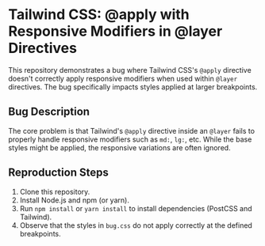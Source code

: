 # Tailwind CSS: @apply with Responsive Modifiers in @layer Directives

This repository demonstrates a bug where Tailwind CSS's `@apply` directive doesn't correctly apply responsive modifiers when used within `@layer` directives. The bug specifically impacts styles applied at larger breakpoints.

## Bug Description

The core problem is that Tailwind's `@apply` directive inside an `@layer`  fails to properly handle responsive modifiers such as `md:`, `lg:`, etc.  While the base styles might be applied, the responsive variations are often ignored.

## Reproduction Steps

1. Clone this repository.
2. Install Node.js and npm (or yarn).
3. Run `npm install` or `yarn install` to install dependencies (PostCSS and Tailwind).
4. Observe that the styles in `bug.css` do not apply correctly at the defined breakpoints.